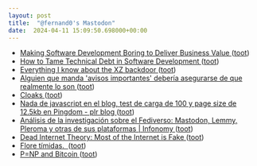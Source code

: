 ```yaml
---
layout: post
title:  "@fernand0's Mastodon"
date:  2024-04-11 15:09:50.698000+00:00
---
```

*  [Making Software Development Boring to Deliver Business Value ](https://www.infoq.com/news/2024/03/software-development-boring) ([toot](https://mastodon.social/@fernand0/112253219025578807))
*  [How to Tame Technical Debt in Software Development ](https://www.infoq.com/news/2024/03/tech-debt-software) ([toot](https://mastodon.social/@fernand0/112253086822474169))
*  [Everything I know about the XZ backdoor ](https://boehs.org/node/everything-i-know-about-the-xz-backdoo) ([toot](https://mastodon.social/@fernand0/112252308744825797))
*  [Alguien que manda &#39;avisos importantes&#39; debería asegurarse de que realmente lo son ](https://mastodon.social/@fernand0/112252260386390742) ([toot](https://mastodon.social/@fernand0/112252260386390742))
*  [Cloaks ](https://libera.chat/guides/cloak) ([toot](https://mastodon.social/@fernand0/112252115131465240))
*  [Nada de javascript en el blog, test de carga de 100 y page size de 12.5kb en Pingdom - plr blog ](https://pedrolr.es/blog/nada-de-javascript-en-el-blog-test-de-carga-de-100-y-page-size-de-12-5kb-en-pingdom) ([toot](https://mastodon.social/@fernand0/112251804808974192))
*  [
		Análisis de la investigación sobre el Fediverso: Mastodon, Lemmy, Pleroma y otras de sus plataformas 
							\| Infonomy
			 ](https://infonomy.scimagoepi.com/index.php/infonomy/article/view/3) ([toot](https://mastodon.social/@fernand0/112251608268829185))
*  [Dead Internet Theory: Most of the Internet is Fake ](https://forum.agoraroad.com/index.php?threads/dead-internet-theory-most-of-the-internet-is-fake.3011) ([toot](https://mastodon.social/@fernand0/112249938140371119))
*  [Flore tímidas.  ](https://avecesunafoto.wordpress.com/2024/04/10/flore-timidas) ([toot](https://mastodon.social/@fernand0/112249927685851588))
*  [P=NP and Bitcoin ](https://rjlipton.com/2024/03/08/pnp-and-bitcoin) ([toot](https://mastodon.social/@fernand0/112248109170437808))

